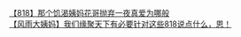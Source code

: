 [【818】那个饥渴姨妈花哥抛弃一夜真爱为哪般](http://tieba.baidu.com/p/2725925258?see_lz=1&pn=)   
[【风雨大姨妈】我们缘聚天下有必要针对这些818说点什么，恩！](http://tieba.baidu.com/p/2724370726?see_lz=1&pn=)   
